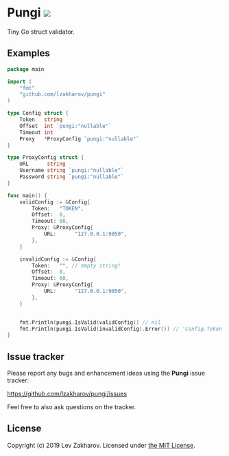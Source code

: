 # Pungi ![](https://img.shields.io/github/license/lzakharov/pungi.svg)

Tiny Go struct validator.

## Examples

```go
package main

import (
	"fmt"
	"github.com/lzakharov/pungi"
)

type Config struct {
	Token   string
	Offset  int `pungi:"nullable"`
	Timeout int
	Proxy   *ProxyConfig `pungi:"nullable"`
}

type ProxyConfig struct {
	URL      string
	Username string `pungi:"nullable"`
	Password string `pungi:"nullable"`
}

func main() {
	validConfig := &Config{
		Token:   "TOKEN",
		Offset:  0,
		Timeout: 60,
		Proxy: &ProxyConfig{
			URL:      "127.0.0.1:9050",
		},
	}

	invalidConfig := &Config{
		Token:   "", // empty string!
		Offset:  0,
		Timeout: 60,
		Proxy: &ProxyConfig{
			URL:      "127.0.0.1:9050",
		},
	}


	fmt.Println(pungi.IsValid(validConfig)) // nil
	fmt.Println(pungi.IsValid(invalidConfig).Error()) // 'Config.Token' has a zero value
}
```

## Issue tracker
Please report any bugs and enhancement ideas using the **Pungi** issue tracker:

https://github.com/lzakharov/pungi/issues

Feel free to also ask questions on the tracker.

## License

Copyright (c) 2019 Lev Zakharov. Licensed under [the MIT License](https://raw.githubusercontent.com/lzakharov/pungi/master/LICENSE).